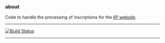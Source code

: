 ### about

Code to handle the processing of inscriptions for the [IIP website](https://library.brown.edu/cds/projects/iip/search/).

---

[![Build Status](https://travis-ci.org/birkin/iip_processing_project.svg?branch=master)](https://travis-ci.org/birkin/iip_processing_project)

---
